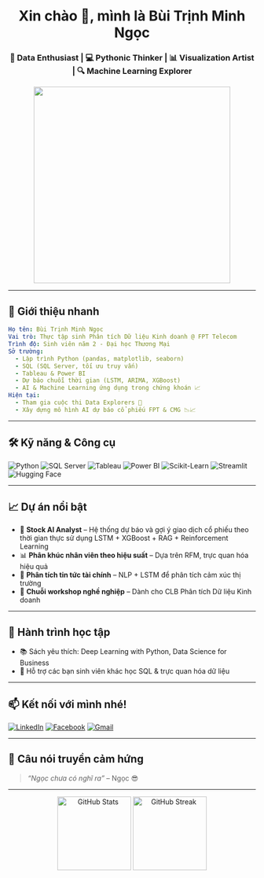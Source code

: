 
<h1 align="center">Xin chào 👋, mình là Bùi Trịnh Minh Ngọc</h1>
<h3 align="center">🚀 Data Enthusiast | 💻 Pythonic Thinker | 📊 Visualization Artist | 🔍 Machine Learning Explorer</h3>

<p align="center">
  <img src="https://media.giphy.com/media/v1.Y2lkPTc5MGI3NjExdTZnaXVqNTkwOGtkNjBoam1kdDhtOHF6cDlnMXg3cTVrbGZkMmhiOCZlcD12MV9naWZzX3NlYXJjaCZjdD1n/aQyrN6kZlPEkU/giphy.gif" width="400"/>
</p>

---

## 💫 Giới thiệu nhanh

```yaml
Họ tên: Bùi Trịnh Minh Ngọc
Vai trò: Thực tập sinh Phân tích Dữ liệu Kinh doanh @ FPT Telecom
Trình độ: Sinh viên năm 2 - Đại học Thương Mại
Sở trường:
  - Lập trình Python (pandas, matplotlib, seaborn)
  - SQL (SQL Server, tối ưu truy vấn)
  - Tableau & Power BI
  - Dự báo chuỗi thời gian (LSTM, ARIMA, XGBoost)
  - AI & Machine Learning ứng dụng trong chứng khoán 📈
Hiện tại:
  - Tham gia cuộc thi Data Explorers 🧠
  - Xây dựng mô hình AI dự báo cổ phiếu FPT & CMG 📉📈
```

---

## 🛠️ Kỹ năng & Công cụ

![Python](https://img.shields.io/badge/Python-3776AB?style=for-the-badge&logo=python&logoColor=white)
![SQL Server](https://img.shields.io/badge/SQL%20Server-CC2927?style=for-the-badge&logo=microsoftsqlserver&logoColor=white)
![Tableau](https://img.shields.io/badge/Tableau-E97627?style=for-the-badge&logo=tableau&logoColor=white)
![Power BI](https://img.shields.io/badge/Power%20BI-F2C811?style=for-the-badge&logo=powerbi&logoColor=black)
![Scikit-Learn](https://img.shields.io/badge/Scikit--Learn-F7931E?style=for-the-badge&logo=scikit-learn&logoColor=white)
![Streamlit](https://img.shields.io/badge/Streamlit-FF4B4B?style=for-the-badge&logo=streamlit&logoColor=white)
![Hugging Face](https://img.shields.io/badge/HuggingFace-FCC624?style=for-the-badge&logo=huggingface&logoColor=black)

---

## 📈 Dự án nổi bật

- 🧠 **Stock AI Analyst** – Hệ thống dự báo và gợi ý giao dịch cổ phiếu theo thời gian thực sử dụng LSTM + XGBoost + RAG + Reinforcement Learning
- 📊 **Phân khúc nhân viên theo hiệu suất** – Dựa trên RFM, trực quan hóa hiệu quả
- 📰 **Phân tích tin tức tài chính** – NLP + LSTM để phân tích cảm xúc thị trường
- 💼 **Chuỗi workshop nghề nghiệp** – Dành cho CLB Phân tích Dữ liệu Kinh doanh

---

## 🌱 Hành trình học tập

- 📚 Sách yêu thích: Deep Learning with Python, Data Science for Business
- 🤝 Hỗ trợ các bạn sinh viên khác học SQL & trực quan hóa dữ liệu

---

## 📫 Kết nối với mình nhé!
[![LinkedIn](https://img.shields.io/badge/LinkedIn-%230077B5.svg?style=flat&logo=linkedin&logoColor=white)](https://www.linkedin.com/in/btmnngoc/)
[![Facebook](https://img.shields.io/badge/Facebook-1877F2?style=flat&logo=facebook&logoColor=white)](https://www.facebook.com/buitrinh.minhngoc/)
[![Gmail](https://img.shields.io/badge/Gmail-D14836?style=flat&logo=gmail&logoColor=white)](mailto:btmnngoc@gmail.com)

---

## 🧠 Câu nói truyền cảm hứng

> *“Ngọc chưa có nghĩ ra”* – Ngọc 😎

---

<p align="center">
  <img src="https://github-readme-stats.vercel.app/api?username=your-github-username&show_icons=true&theme=radical" alt="GitHub Stats" height="150"/>
  <img src="https://github-readme-streak-stats.herokuapp.com/?user=your-github-username&theme=radical" alt="GitHub Streak" height="150"/>
</p>
